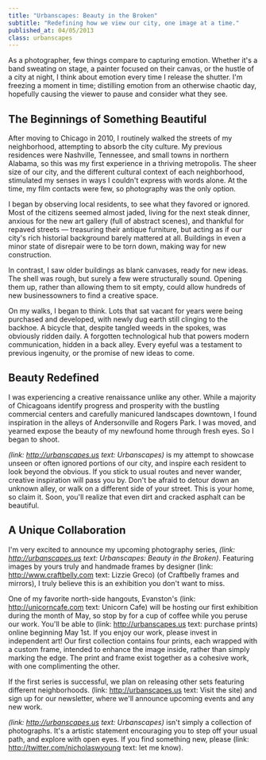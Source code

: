 ```yaml
---
title: "Urbanscapes: Beauty in the Broken"
subtitle: "Redefining how we view our city, one image at a time."
published_at: 04/05/2013
class: urbanscapes
---
```

As a photographer, few things compare to capturing emotion. Whether it's a band sweating on stage, a painter focused on their canvas, or the hustle of a city at night, I think about emotion every time I release the shutter. I'm freezing a moment in time; distilling emotion from an otherwise chaotic day, hopefully causing the viewer to pause and consider what they see.

## The Beginnings of Something Beautiful

After moving to Chicago in 2010, I routinely walked the streets of my neighborhood, attempting to absorb the city culture. My previous residences were Nashville, Tennessee, and small towns in northern Alabama, so this was my first experience in a thriving metropolis. The sheer size of our city, and the different cultural context of each neighborhood, stimulated my senses in ways I couldn't express with words alone. At the time, my film contacts were few, so photography was the only option.

I began by observing local residents, to see what they favored or ignored. Most of the citizens seemed almost jaded, living for the next steak dinner, anxious for the new art gallery (full of abstract scenes), and thankful for repaved streets &mdash; treasuring their antique furniture, but acting as if our city's rich historial background barely mattered at all. Buildings in even a minor state of disrepair were to be torn down, making way for new construction.

In contrast, I saw older buildings as blank canvases, ready for new ideas. The shell was rough, but surely a few were structurally sound. Opening them up, rather than allowing them to sit empty, could allow hundreds of new businessowners to find a creative space.

On my walks, I began to think. Lots that sat vacant for years were being purchased and developed, with newly dug earth still clinging to the backhoe. A bicycle that, despite tangled weeds in the spokes, was obviously ridden daily. A forgotten technological hub that powers modern communication, hidden in a back alley. Every eyeful was a testament to previous ingenuity, or the promise of new ideas to come.

## Beauty Redefined

I was experiencing a creative renaissance unlike any other. While a majority of Chicagoans identify progress and prosperity with the bustling commercial centers and carefully manicured landscapes downtown, I found inspiration in the alleys of Andersonville and Rogers Park. I was moved, and yearned expose the beauty of my newfound home through fresh eyes. So I began to shoot.

_(link: http://urbanscapes.us text: Urbanscapes)_ is my attempt to showcase unseen or often ignored portions of our city, and inspire each resident to look beyond the obvious. If you stick to usual routes and never wander, creative inspiration will pass you by. Don't be afraid to detour down an unknown alley, or walk on a different side of your street. This is your home, so claim it. Soon, you'll realize that even dirt and cracked asphalt can be beautiful.

## A Unique Collaboration

I'm very excited to announce my upcoming photography series, _(link: http://urbanscapes.us text: Urbanscapes: Beauty in the Broken)_. Featuring images by yours truly and handmade frames by designer (link: http://www.craftbelly.com text: Lizzie Greco) (of Craftbelly frames and mirrors), I truly believe this is an exhibition you don't want to miss.

One of my favorite north-side hangouts, Evanston's (link: http://unicorncafe.com text: Unicorn Cafe) will be hosting our first exhibition during the month of May, so stop by for a cup of coffee while you peruse our work. You'll be able to (link: http://urbanscapes.us text: purchase prints) online beginning May 1st. If you enjoy our work, please invest in independent art! Our first collection contains four prints, each wrapped with a custom frame, intended to enhance the image inside, rather than simply marking the edge. The print and frame exist together as a cohesive work, with one complimenting the other.

If the first series is successful, we plan on releasing other sets featuring different neighborhoods. (link: http://urbanscapes.us text: Visit the site) and sign up for our newsletter, where we'll announce upcoming events and any new work.

_(link: http://urbanscapes.us text: Urbanscapes)_ isn't simply a collection of photographs. It's a artistic statement encouraging you to step off your usual path, and explore with open eyes. If you find something new, please (link: http://twitter.com/nicholaswyoung text: let me know).
